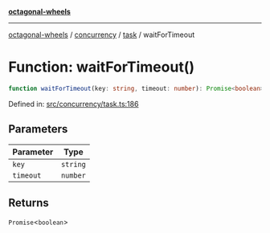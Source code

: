 [**octagonal-wheels**](../../../README.md)

***

[octagonal-wheels](../../../modules.md) / [concurrency](../../README.md) / [task](../README.md) / waitForTimeout

# Function: waitForTimeout()

```ts
function waitForTimeout(key: string, timeout: number): Promise<boolean>;
```

Defined in: [src/concurrency/task.ts:186](https://github.com/vrtmrz/octagonal-wheels/blob/main/src/concurrency/task.ts#L186)

## Parameters

| Parameter | Type |
| ------ | ------ |
| `key` | `string` |
| `timeout` | `number` |

## Returns

`Promise`\<`boolean`\>
